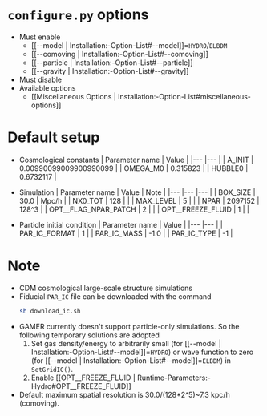 # `configure.py` options
- Must enable
  - [[--model | Installation:-Option-List#--model]]=`HYDRO`/`ELBDM`
  - [[--comoving | Installation:-Option-List#--comoving]]
  - [[--particle | Installation:-Option-List#--particle]]
  - [[--gravity | Installation:-Option-List#--gravity]]
- Must disable
- Available options
  - [[Miscellaneous Options | Installation:-Option-List#miscellaneous-options]]


# Default setup
- Cosmological constants
  | Parameter name | Value                  |
  |---             |---                     |
  | A_INIT         | 0.00990099009900990099 |
  | OMEGA_M0       | 0.315823               |
  | HUBBLE0        | 0.6732117              |

- Simulation
  | Parameter name       | Value   | Note  |
  |---                   |---      |---    |
  | BOX_SIZE             | 30.0    | Mpc/h |
  | NX0_TOT              | 128     |       |
  | MAX_LEVEL            | 5       |       |
  | NPAR                 | 2097152 | 128^3 |
  | OPT__FLAG_NPAR_PATCH | 2       |       |
  | OPT__FREEZE_FLUID    | 1       |       |

- Particle initial condition
  | Parameter name | Value |
  |---             |---    |
  | PAR_IC_FORMAT  | 1     |
  | PAR_IC_MASS    | -1.0  |
  | PAR_IC_TYPE    | -1    |


# Note
- CDM cosmological large-scale structure simulations
- Fiducial `PAR_IC` file can be downloaded with the command
  ```bash
  sh download_ic.sh
  ```
- GAMER currently doesn't support particle-only simulations. So the following temporary solutions are adopted
  1. Set gas density/energy to arbitrarily small (for [[--model | Installation:-Option-List#--model]]=`HYDRO`)
     or wave function to zero (for [[--model | Installation:-Option-List#--model]]=`ELBDM`) in `SetGridIC()`.
  2. Enable [[OPT__FREEZE_FLUID | Runtime-Parameters:-Hydro#OPT__FREEZE_FLUID]]
- Default maximum spatial resolution is 30.0/(128\*2^5)~7.3 kpc/h (comoving).
